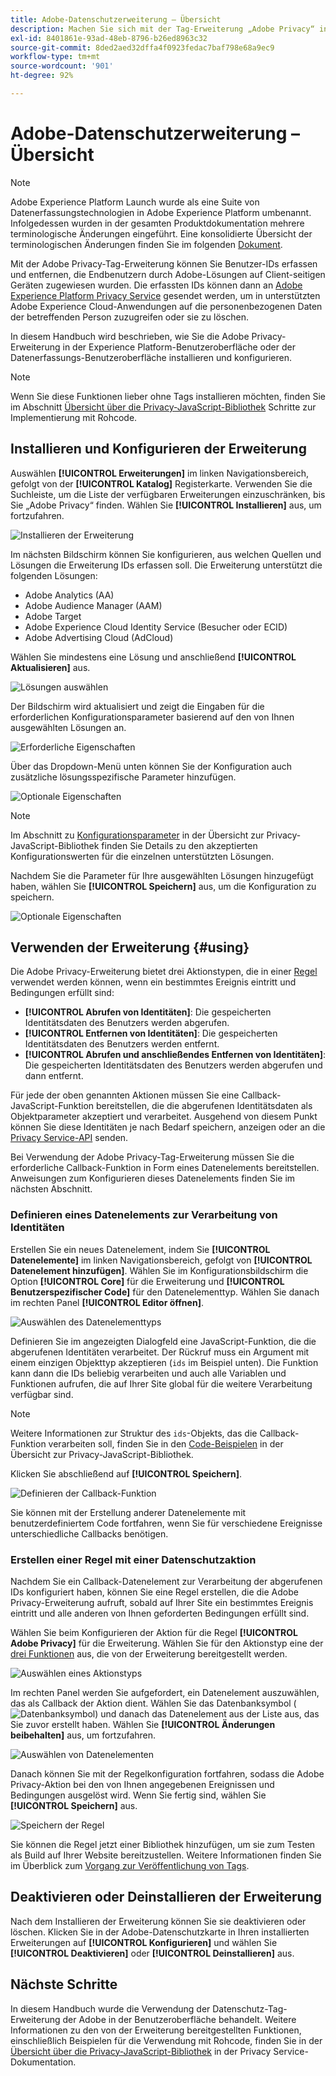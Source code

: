 ```yaml
---
title: Adobe-Datenschutzerweiterung – Übersicht
description: Machen Sie sich mit der Tag-Erweiterung „Adobe Privacy“ in Adobe Experience Platform vertraut.
exl-id: 8401861e-93ad-48eb-8796-b26ed8963c32
source-git-commit: 8ded2aed32dffa4f0923fedac7baf798e68a9ec9
workflow-type: tm+mt
source-wordcount: '901'
ht-degree: 92%

---
```


# Adobe-Datenschutzerweiterung – Übersicht

>[!NOTE]
>
>Adobe Experience Platform Launch wurde als eine Suite von Datenerfassungstechnologien in Adobe Experience Platform umbenannt. Infolgedessen wurden in der gesamten Produktdokumentation mehrere terminologische Änderungen eingeführt. Eine konsolidierte Übersicht der terminologischen Änderungen finden Sie im folgenden [Dokument](../../../term-updates.md).

Mit der Adobe Privacy-Tag-Erweiterung können Sie Benutzer-IDs erfassen und entfernen, die Endbenutzern durch Adobe-Lösungen auf Client-seitigen Geräten zugewiesen wurden. Die erfassten IDs können dann an [Adobe Experience Platform Privacy Service](../../../../privacy-service/home.md) gesendet werden, um in unterstützten Adobe Experience Cloud-Anwendungen auf die personenbezogenen Daten der betreffenden Person zuzugreifen oder sie zu löschen.

In diesem Handbuch wird beschrieben, wie Sie die Adobe Privacy-Erweiterung in der Experience Platform-Benutzeroberfläche oder der Datenerfassungs-Benutzeroberfläche installieren und konfigurieren.

>[!NOTE]
>
>Wenn Sie diese Funktionen lieber ohne Tags installieren möchten, finden Sie im Abschnitt [Übersicht über die Privacy-JavaScript-Bibliothek](../../../../privacy-service/js-library.md) Schritte zur Implementierung mit Rohcode.

## Installieren und Konfigurieren der Erweiterung

Auswählen **[!UICONTROL Erweiterungen]** im linken Navigationsbereich, gefolgt von der **[!UICONTROL Katalog]** Registerkarte. Verwenden Sie die Suchleiste, um die Liste der verfügbaren Erweiterungen einzuschränken, bis Sie „Adobe Privacy“ finden. Wählen Sie **[!UICONTROL Installieren]** aus, um fortzufahren.

![Installieren der Erweiterung](../../../images/extensions/privacy/install.png)

Im nächsten Bildschirm können Sie konfigurieren, aus welchen Quellen und Lösungen die Erweiterung IDs erfassen soll. Die Erweiterung unterstützt die folgenden Lösungen:

* Adobe Analytics (AA)
* Adobe Audience Manager (AAM)
* Adobe Target
* Adobe Experience Cloud Identity Service (Besucher oder ECID)
* Adobe Advertising Cloud (AdCloud)

Wählen Sie mindestens eine Lösung und anschließend **[!UICONTROL Aktualisieren]** aus.

![Lösungen auswählen](../../../images/extensions/privacy/select-solutions.png)

Der Bildschirm wird aktualisiert und zeigt die Eingaben für die erforderlichen Konfigurationsparameter basierend auf den von Ihnen ausgewählten Lösungen an.

![Erforderliche Eigenschaften](../../../images/extensions/privacy/required-properties.png)

Über das Dropdown-Menü unten können Sie der Konfiguration auch zusätzliche lösungsspezifische Parameter hinzufügen.

![Optionale Eigenschaften](../../../images/extensions/privacy/optional-properties.png)

>[!NOTE]
>
>Im Abschnitt zu [Konfigurationsparameter](../../../../privacy-service/js-library.md#config-params) in der Übersicht zur Privacy-JavaScript-Bibliothek finden Sie Details zu den akzeptierten Konfigurationswerten für die einzelnen unterstützten Lösungen.

Nachdem Sie die Parameter für Ihre ausgewählten Lösungen hinzugefügt haben, wählen Sie **[!UICONTROL Speichern]** aus, um die Konfiguration zu speichern.

![Optionale Eigenschaften](../../../images/extensions/privacy/save-config.png)

## Verwenden der Erweiterung {#using}

Die Adobe Privacy-Erweiterung bietet drei Aktionstypen, die in einer [Regel](../../../ui/managing-resources/rules.md) verwendet werden können, wenn ein bestimmtes Ereignis eintritt und Bedingungen erfüllt sind:

* **[!UICONTROL Abrufen von Identitäten]**: Die gespeicherten Identitätsdaten des Benutzers werden abgerufen.
* **[!UICONTROL Entfernen von Identitäten]**: Die gespeicherten Identitätsdaten des Benutzers werden entfernt.
* **[!UICONTROL Abrufen und anschließendes Entfernen von Identitäten]**: Die gespeicherten Identitätsdaten des Benutzers werden abgerufen und dann entfernt.

Für jede der oben genannten Aktionen müssen Sie eine Callback-JavaScript-Funktion bereitstellen, die die abgerufenen Identitätsdaten als Objektparameter akzeptiert und verarbeitet. Ausgehend von diesem Punkt können Sie diese Identitäten je nach Bedarf speichern, anzeigen oder an die [Privacy Service-API](../../../../privacy-service/api/overview.md) senden.

Bei Verwendung der Adobe Privacy-Tag-Erweiterung müssen Sie die erforderliche Callback-Funktion in Form eines Datenelements bereitstellen. Anweisungen zum Konfigurieren dieses Datenelements finden Sie im nächsten Abschnitt.

### Definieren eines Datenelements zur Verarbeitung von Identitäten

Erstellen Sie ein neues Datenelement, indem Sie **[!UICONTROL Datenelemente]** im linken Navigationsbereich, gefolgt von **[!UICONTROL Datenelement hinzufügen]**. Wählen Sie im Konfigurationsbildschirm die Option **[!UICONTROL Core]** für die Erweiterung und **[!UICONTROL Benutzerspezifischer Code]** für den Datenelementtyp. Wählen Sie danach im rechten Panel **[!UICONTROL Editor öffnen]**.

![Auswählen des Datenelementtyps](../../../images/extensions/privacy/data-element-type.png)

Definieren Sie im angezeigten Dialogfeld eine JavaScript-Funktion, die die abgerufenen Identitäten verarbeitet. Der Rückruf muss ein Argument mit einem einzigen Objekttyp akzeptieren (`ids` im Beispiel unten). Die Funktion kann dann die IDs beliebig verarbeiten und auch alle Variablen und Funktionen aufrufen, die auf Ihrer Site global für die weitere Verarbeitung verfügbar sind.

>[!NOTE]
>
>Weitere Informationen zur Struktur des `ids`-Objekts, das die Callback-Funktion verarbeiten soll, finden Sie in den [Code-Beispielen](../../../../privacy-service/js-library.md#samples) in der Übersicht zur Privacy-JavaScript-Bibliothek.

Klicken Sie abschließend auf **[!UICONTROL Speichern]**.

![Definieren der Callback-Funktion](../../../images/extensions/privacy/define-custom-code.png)

Sie können mit der Erstellung anderer Datenelemente mit benutzerdefiniertem Code fortfahren, wenn Sie für verschiedene Ereignisse unterschiedliche Callbacks benötigen.

### Erstellen einer Regel mit einer Datenschutzaktion

Nachdem Sie ein Callback-Datenelement zur Verarbeitung der abgerufenen IDs konfiguriert haben, können Sie eine Regel erstellen, die die Adobe Privacy-Erweiterung aufruft, sobald auf Ihrer Site ein bestimmtes Ereignis eintritt und alle anderen von Ihnen geforderten Bedingungen erfüllt sind.

Wählen Sie beim Konfigurieren der Aktion für die Regel **[!UICONTROL Adobe Privacy]** für die Erweiterung. Wählen Sie für den Aktionstyp eine der [drei Funktionen](#using) aus, die von der Erweiterung bereitgestellt werden.

![Auswählen eines Aktionstyps](../../../images/extensions/privacy/action-type.png)

Im rechten Panel werden Sie aufgefordert, ein Datenelement auszuwählen, das als Callback der Aktion dient. Wählen Sie das Datenbanksymbol (![Datenbanksymbol](../../../images/extensions/privacy/database.png)) und danach das Datenelement aus der Liste aus, das Sie zuvor erstellt haben. Wählen Sie **[!UICONTROL Änderungen beibehalten]** aus, um fortzufahren.

![Auswählen von Datenelementen](../../../images/extensions/privacy/add-data-element.png)

Danach können Sie mit der Regelkonfiguration fortfahren, sodass die Adobe Privacy-Aktion bei den von Ihnen angegebenen Ereignissen und Bedingungen ausgelöst wird. Wenn Sie fertig sind, wählen Sie **[!UICONTROL Speichern]** aus.

![Speichern der Regel](../../../images/extensions/privacy/save-rule.png)

Sie können die Regel jetzt einer Bibliothek hinzufügen, um sie zum Testen als Build auf Ihrer Website bereitzustellen. Weitere Informationen finden Sie im Überblick zum [Vorgang zur Veröffentlichung von Tags](../../../ui/publishing/overview.md).

## Deaktivieren oder Deinstallieren der Erweiterung

Nach dem Installieren der Erweiterung können Sie sie deaktivieren oder löschen. Klicken Sie in der Adobe-Datenschutzkarte in Ihren installierten Erweiterungen auf **[!UICONTROL Konfigurieren]** und wählen Sie **[!UICONTROL Deaktivieren]** oder **[!UICONTROL Deinstallieren]** aus.

## Nächste Schritte

In diesem Handbuch wurde die Verwendung der Datenschutz-Tag-Erweiterung der Adobe in der Benutzeroberfläche behandelt. Weitere Informationen zu den von der Erweiterung bereitgestellten Funktionen, einschließlich Beispielen für die Verwendung mit Rohcode, finden Sie in der [Übersicht über die Privacy-JavaScript-Bibliothek](../../../../privacy-service/js-library.md) in der Privacy Service-Dokumentation.
